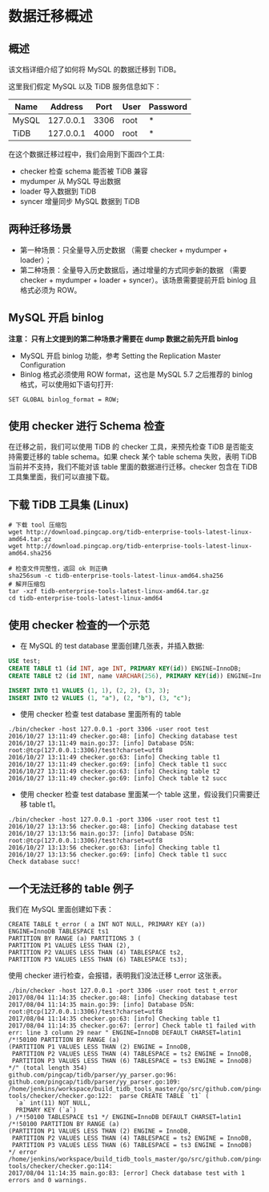 # 数据迁移概述

## 概述
该文档详细介绍了如何将 MySQL 的数据迁移到 TiDB。

这里我们假定 MySQL 以及 TiDB 服务信息如下：

|Name|	Address|	Port|	User|	Password|
|-|-|-|-|-|
|MySQL|	127.0.0.1|	3306|	root|	*|
|TiDB|	127.0.0.1|	4000|	root|	*|

在这个数据迁移过程中，我们会用到下面四个工具:

- checker 检查 schema 能否被 TiDB 兼容
- mydumper 从 MySQL 导出数据
- loader 导入数据到 TiDB
- syncer 增量同步 MySQL 数据到 TiDB

## 两种迁移场景
- 第一种场景：只全量导入历史数据 （需要 checker + mydumper + loader）；
- 第二种场景：全量导入历史数据后，通过增量的方式同步新的数据 （需要 checker + mydumper + loader + syncer）。该场景需要提前开启 binlog 且格式必须为 ROW。

## MySQL 开启 binlog
**注意： 只有上文提到的第二种场景才需要在 dump 数据之前先开启 binlog**

- MySQL 开启 binlog 功能，参考 Setting the Replication Master Configuration
- Binlog 格式必须使用 ROW format，这也是 MySQL 5.7 之后推荐的 binlog 格式，可以使用如下语句打开:
```Shell
SET GLOBAL binlog_format = ROW;
```

## 使用 checker 进行 Schema 检查
在迁移之前，我们可以使用 TiDB 的 checker 工具，来预先检查 TiDB 是否能支持需要迁移的 table schema。如果 check 某个 table schema 失败，表明 TiDB 当前并不支持，我们不能对该 table 里面的数据进行迁移。checker 包含在 TiDB 工具集里面，我们可以直接下载。

## 下载 TiDB 工具集 (Linux)
```Shell
# 下载 tool 压缩包
wget http://download.pingcap.org/tidb-enterprise-tools-latest-linux-amd64.tar.gz
wget http://download.pingcap.org/tidb-enterprise-tools-latest-linux-amd64.sha256

# 检查文件完整性，返回 ok 则正确
sha256sum -c tidb-enterprise-tools-latest-linux-amd64.sha256
# 解开压缩包
tar -xzf tidb-enterprise-tools-latest-linux-amd64.tar.gz
cd tidb-enterprise-tools-latest-linux-amd64
```

## 使用 checker 检查的一个示范
- 在 MySQL 的 test database 里面创建几张表，并插入数据:
```SQL
USE test;
CREATE TABLE t1 (id INT, age INT, PRIMARY KEY(id)) ENGINE=InnoDB;
CREATE TABLE t2 (id INT, name VARCHAR(256), PRIMARY KEY(id)) ENGINE=InnoDB;

INSERT INTO t1 VALUES (1, 1), (2, 2), (3, 3);
INSERT INTO t2 VALUES (1, "a"), (2, "b"), (3, "c");
```

- 使用 checker 检查 test database 里面所有的 table
```Shell
./bin/checker -host 127.0.0.1 -port 3306 -user root test
2016/10/27 13:11:49 checker.go:48: [info] Checking database test
2016/10/27 13:11:49 main.go:37: [info] Database DSN: root:@tcp(127.0.0.1:3306)/test?charset=utf8
2016/10/27 13:11:49 checker.go:63: [info] Checking table t1
2016/10/27 13:11:49 checker.go:69: [info] Check table t1 succ
2016/10/27 13:11:49 checker.go:63: [info] Checking table t2
2016/10/27 13:11:49 checker.go:69: [info] Check table t2 succ
```

- 使用 checker 检查 test database 里面某一个 table
这里，假设我们只需要迁移 table t1。

```Shell
./bin/checker -host 127.0.0.1 -port 3306 -user root test t1
2016/10/27 13:13:56 checker.go:48: [info] Checking database test
2016/10/27 13:13:56 main.go:37: [info] Database DSN: root:@tcp(127.0.0.1:3306)/test?charset=utf8
2016/10/27 13:13:56 checker.go:63: [info] Checking table t1
2016/10/27 13:13:56 checker.go:69: [info] Check table t1 succ
Check database succ!
```

## 一个无法迁移的 table 例子
我们在 MySQL 里面创建如下表：

```Shell
CREATE TABLE t_error ( a INT NOT NULL, PRIMARY KEY (a))
ENGINE=InnoDB TABLESPACE ts1
PARTITION BY RANGE (a) PARTITIONS 3 (
PARTITION P1 VALUES LESS THAN (2),
PARTITION P2 VALUES LESS THAN (4) TABLESPACE ts2,
PARTITION P3 VALUES LESS THAN (6) TABLESPACE ts3);
```
使用 checker 进行检查，会报错，表明我们没法迁移 t_error 这张表。

```Shell
./bin/checker -host 127.0.0.1 -port 3306 -user root test t_error
2017/08/04 11:14:35 checker.go:48: [info] Checking database test
2017/08/04 11:14:35 main.go:39: [info] Database DSN: root:@tcp(127.0.0.1:3306)/test?charset=utf8
2017/08/04 11:14:35 checker.go:63: [info] Checking table t1
2017/08/04 11:14:35 checker.go:67: [error] Check table t1 failed with err: line 3 column 29 near " ENGINE=InnoDB DEFAULT CHARSET=latin1
/*!50100 PARTITION BY RANGE (a)
(PARTITION P1 VALUES LESS THAN (2) ENGINE = InnoDB,
 PARTITION P2 VALUES LESS THAN (4) TABLESPACE = ts2 ENGINE = InnoDB,
 PARTITION P3 VALUES LESS THAN (6) TABLESPACE = ts3 ENGINE = InnoDB) */" (total length 354)
github.com/pingcap/tidb/parser/yy_parser.go:96:
github.com/pingcap/tidb/parser/yy_parser.go:109:
/home/jenkins/workspace/build_tidb_tools_master/go/src/github.com/pingcap/tidb-tools/checker/checker.go:122:  parse CREATE TABLE `t1` (
  `a` int(11) NOT NULL,
  PRIMARY KEY (`a`)
) /*!50100 TABLESPACE ts1 */ ENGINE=InnoDB DEFAULT CHARSET=latin1
/*!50100 PARTITION BY RANGE (a)
(PARTITION P1 VALUES LESS THAN (2) ENGINE = InnoDB,
 PARTITION P2 VALUES LESS THAN (4) TABLESPACE = ts2 ENGINE = InnoDB,
 PARTITION P3 VALUES LESS THAN (6) TABLESPACE = ts3 ENGINE = InnoDB) */ error
/home/jenkins/workspace/build_tidb_tools_master/go/src/github.com/pingcap/tidb-tools/checker/checker.go:114:
2017/08/04 11:14:35 main.go:83: [error] Check database test with 1 errors and 0 warnings.
```
